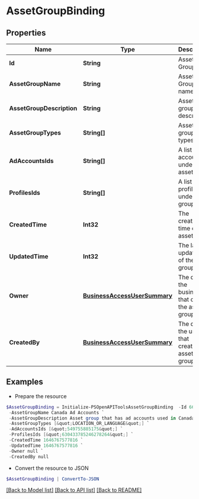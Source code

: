 # AssetGroupBinding
## Properties

Name | Type | Description | Notes
------------ | ------------- | ------------- | -------------
**Id** | **String** | Asset Group ID. | [optional] 
**AssetGroupName** | **String** | Asset Group name | [optional] 
**AssetGroupDescription** | **String** | Asset group description | [optional] 
**AssetGroupTypes** | **String[]** | Asset group types | [optional] 
**AdAccountsIds** | **String[]** | A list of ad account IDs under the asset group | [optional] 
**ProfilesIds** | **String[]** | A list of profile IDs under asset group | [optional] 
**CreatedTime** | **Int32** | The creation time of the asset group | [optional] 
**UpdatedTime** | **Int32** | The last update time of the asset group | [optional] 
**Owner** | [**BusinessAccessUserSummary**](BusinessAccessUserSummary.md) | The data of the business that owns the asset group. | [optional] 
**CreatedBy** | [**BusinessAccessUserSummary**](BusinessAccessUserSummary.md) | The data of the user that created the asset group. | [optional] 

## Examples

- Prepare the resource
```powershell
$AssetGroupBinding = Initialize-PSOpenAPIToolsAssetGroupBinding  -Id 666791336903426391 `
 -AssetGroupName Canada Ad Accounts `
 -AssetGroupDescription Asset group that has ad accounts used in Canada `
 -AssetGroupTypes [&quot;LOCATION_OR_LANGUAGE&quot;] `
 -AdAccountsIds [&quot;549755885175&quot;] `
 -ProfilesIds [&quot;630433785246278264&quot;] `
 -CreatedTime 1646767577816 `
 -UpdatedTime 1646767577816 `
 -Owner null `
 -CreatedBy null
```

- Convert the resource to JSON
```powershell
$AssetGroupBinding | ConvertTo-JSON
```

[[Back to Model list]](../README.md#documentation-for-models) [[Back to API list]](../README.md#documentation-for-api-endpoints) [[Back to README]](../README.md)

